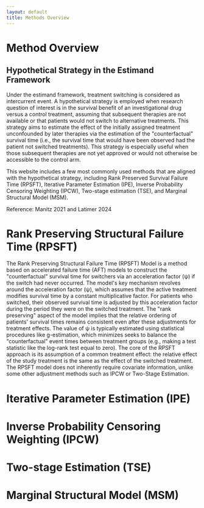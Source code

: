 ```yaml
---
layout: default
title: Methods Overview
---
```


# Method Overview
## Hypothetical Strategy in the Estimand Framework
Under the estimand framework, treatment switching is considered as intercurrent event. A hypothetical strategy is employed when research question of interest is in the survival benefit of an investigational drug versus a control treatment, assuming that subsequent therapies are not available or that patients would not switch to alternative treatments. This strategy aims to estimate the effect of the initially assigned treatment unconfounded by later therapies via the estimation of the "counterfactual" survival time (i.e., the survival time that would have been observed had the patient not switched treatments). This strategy is especially useful when those subsequent therapies are not yet approved or would not otherwise be accessible to the control arm.

This website includes a few most commonly used methods that are aligned with the hypothetical strategy, including Rank Preserved Survival Failure Time (RPSFT), Iterative Parameter Estimation (IPE), Inverse Probability Censoring Weighting (IPCW), Two-stage estimation (TSE), and Marginal Structural Model (MSM). 

Reference: Manitz 2021 and Latimer 2024

# Rank Preserving Structural Failure Time (RPSFT)
The Rank Preserving Structural Failure Time (RPSFT) Model is a method based on accelerated failure time (AFT) models to construct the "counterfactual" survival time for switchers via an acceleration factor (ψ) if the switch had never occurred.
The model's key mechanism revolves around the acceleration factor (ψ), which assumes that the active treatment modifies survival time by a constant multiplicative factor. For patients who switched, their observed survival time is adjusted by this acceleration factor during the period they were on the switched treatment. The "rank preserving" aspect of the model implies that the relative ordering of patients' survival times remains consistent even after these adjustments for treatment effects. The value of ψ is typically estimated using statistical procedures like g-estimation, which minimizes seeks to balance the "counterfactual" event times between treatment groups (e.g., making a test statistic like the log-rank test equal to zero). 
The core of the RPSFT approach is its assumption of a common treatment effect: the relative effect of the study treatment is the same as the effect of the switched treatment. The RPSFT model does not inherently require covariate information, unlike some other adjustment methods such as IPCW or Two-Stage Estimation.

# Iterative Parameter Estimation (IPE)

# Inverse Probability Censoring Weighting (IPCW)

# Two-stage Estimation (TSE)

# Marginal Structural Model (MSM)
